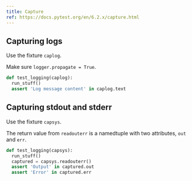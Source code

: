 ```yaml
---
title: Capture
ref: https://docs.pytest.org/en/6.2.x/capture.html
---
```


## Capturing logs

Use the fixture `caplog`.

Make sure `logger.propagate = True`.

```python
def test_logging(caplog):
  run_stuff()
  assert 'Log message content' in caplog.text
```

## Capturing stdout and stderr

Use the fixture `capsys`.

The return value from `readouterr` is a namedtuple with two attributes,
`out` and `err`.

```python
def test_logging(capsys):
  run_stuff()
  captured = capsys.readouterr()
  assert 'Output' in captured.out
  assert 'Error' in captured.err
```
